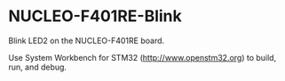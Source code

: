 # NUCLEO-F401RE-Blink

Blink LED2 on the NUCLEO-F401RE board.

Use System Workbench for STM32 (http://www.openstm32.org) to build, run, and debug.

